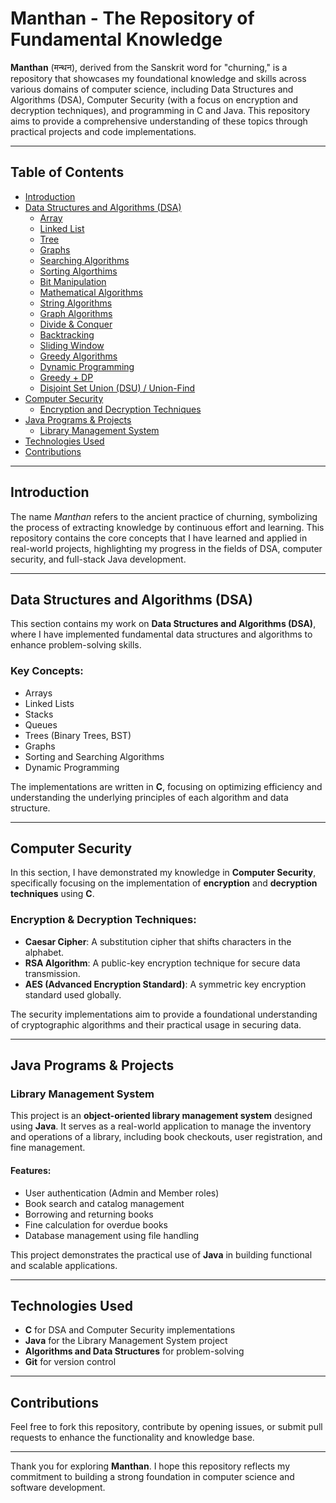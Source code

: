 # Manthan - The Repository of Fundamental Knowledge

**Manthan** (मन्थन), derived from the Sanskrit word for "churning," is a repository that showcases my foundational knowledge and skills across various domains of computer science, including Data Structures and Algorithms (DSA), Computer Security (with a focus on encryption and decryption techniques), and programming in C and Java. This repository aims to provide a comprehensive understanding of these topics through practical projects and code implementations.

---

## Table of Contents

- [Introduction](#introduction)
- [Data Structures and Algorithms (DSA)](#data-structures-and-algorithms-dsa)
  - [Array]()
  - [Linked List]()
  - [Tree]()
  - [Graphs]()
  - [Searching Algorithms]()
  - [Sorting Algorthims]()
  - [Bit Manipulation]()
  - [Mathematical Algorithms]()
  - [String Algorithms]()
  - [Graph Algorithms]()
  - [Divide & Conquer]()
  - [Backtracking]()
  - [Sliding Window]()
  - [Greedy Algorithms]()
  - [Dynamic Programming]()
  - [Greedy + DP]()
  - [Disjoint Set Union (DSU) / Union-Find]()
- [Computer Security](#computer-security)
  - [Encryption and Decryption Techniques](#encryption-and-decryption-techniques)
- [Java Programs & Projects](#java-projects)
  - [Library Management System](#library-management-system)
- [Technologies Used](#technologies-used)
- [Contributions](#contributions)

---

## Introduction

The name *Manthan* refers to the ancient practice of churning, symbolizing the process of extracting knowledge by continuous effort and learning. This repository contains the core concepts that I have learned and applied in real-world projects, highlighting my progress in the fields of DSA, computer security, and full-stack Java development.

---

## Data Structures and Algorithms (DSA)

This section contains my work on **Data Structures and Algorithms (DSA)**, where I have implemented fundamental data structures and algorithms to enhance problem-solving skills.

### Key Concepts:
- Arrays
- Linked Lists
- Stacks
- Queues
- Trees (Binary Trees, BST)
- Graphs
- Sorting and Searching Algorithms
- Dynamic Programming

The implementations are written in **C**, focusing on optimizing efficiency and understanding the underlying principles of each algorithm and data structure.

---

## Computer Security

In this section, I have demonstrated my knowledge in **Computer Security**, specifically focusing on the implementation of **encryption** and **decryption techniques** using **C**.

### Encryption & Decryption Techniques:
- **Caesar Cipher**: A substitution cipher that shifts characters in the alphabet.
- **RSA Algorithm**: A public-key encryption technique for secure data transmission.
- **AES (Advanced Encryption Standard)**: A symmetric key encryption standard used globally.

The security implementations aim to provide a foundational understanding of cryptographic algorithms and their practical usage in securing data.

---

## Java Programs & Projects 

### Library Management System

This project is an **object-oriented library management system** designed using **Java**. It serves as a real-world application to manage the inventory and operations of a library, including book checkouts, user registration, and fine management.

#### Features:
- User authentication (Admin and Member roles)
- Book search and catalog management
- Borrowing and returning books
- Fine calculation for overdue books
- Database management using file handling

This project demonstrates the practical use of **Java** in building functional and scalable applications.

---

## Technologies Used

- **C** for DSA and Computer Security implementations
- **Java** for the Library Management System project
- **Algorithms and Data Structures** for problem-solving
- **Git** for version control

---

## Contributions

Feel free to fork this repository, contribute by opening issues, or submit pull requests to enhance the functionality and knowledge base.

---

Thank you for exploring **Manthan**. I hope this repository reflects my commitment to building a strong foundation in computer science and software development.
